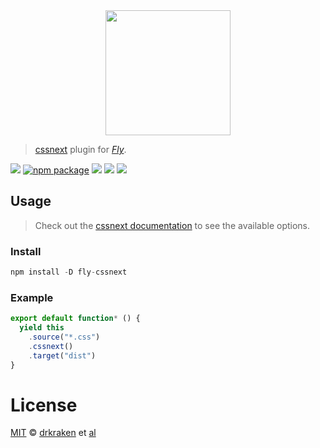 <div align="center">
  <a href="http://github.com/flyjs/fly">
    <img width=200px  src="https://cloud.githubusercontent.com/assets/8317250/8733685/0be81080-2c40-11e5-98d2-c634f076ccd7.png">
  </a>
</div>

> [cssnext](https://github.com/cssnext/cssnext) plugin for _[Fly][fly]_.

[![][fly-badge]][fly]
[![npm package][npm-ver-link]][releases]
[![][dl-badge]][npm-pkg-link]
[![][travis-badge]][travis-link]
[![][mit-badge]][mit]

## Usage
> Check out the [cssnext documentation](https://github.com/cssnext/cssnext) to see the available options.

### Install

```a
npm install -D fly-cssnext
```

### Example

```js
export default function* () {
  yield this
    .source("*.css")
    .cssnext()
    .target("dist")
}
```

# License

[MIT][mit] © [drkraken][author] et [al][contributors]


[mit]:          http://opensource.org/licenses/MIT
[author]:       http://github.com/drkraken
[contributors]: https://github.com/drkraken/fly-cssnext/graphs/contributors
[releases]:     https://github.com/drkraken/fly-cssnext/releases
[fly]:          https://www.github.com/flyjs/fly
[fly-badge]:    https://img.shields.io/badge/fly-JS-05B3E1.svg?style=flat-square
[mit-badge]:    https://img.shields.io/badge/license-MIT-444444.svg?style=flat-square
[npm-pkg-link]: https://www.npmjs.org/package/fly-cssnext
[npm-ver-link]: https://img.shields.io/npm/v/fly-cssnext.svg?style=flat-square
[dl-badge]:     http://img.shields.io/npm/dm/fly-cssnext.svg?style=flat-square
[travis-link]:  https://travis-ci.org/drkraken/fly-cssnext
[travis-badge]: http://img.shields.io/travis/drkraken/fly-cssnext.svg?style=flat-square
